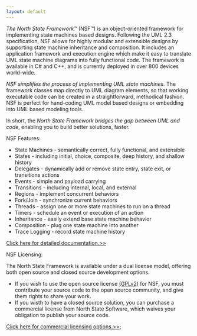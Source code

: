 ```yaml
---
layout: default
---
```


*The North State Framework&trade;* (NSF&trade;) is
an object-oriented framework for implementing state machines based designs. Following
the UML 2.3 specification, NSF allows for highly modular and extensible designs
by supporting state machine inheritance and composition. It includes an application
framework and execution engine which make it easy to translate UML state machine
diagrams into fully functional code. The framework is available in C# and C++, and
is currently deployed in over 800 devices world-wide.

*NSF simplifies the process of implementing UML state machines.*
The framework classes map directly to UML diagram elements, so that working executable
code can be created in a straightforward, methodical fashion. NSF is perfect for
hand-coding UML model based designs or embedding into UML based modeling tools.&nbsp;

In short, the *North State Framework bridges the gap between
UML and code*, enabling you to build better solutions, faster.

NSF Features:

* State Machines - semantically correct, fully functional, and extensible
* States - including initial, choice, composite, deep history, and shallow history
* Delegates - dynamically add or remove state entry, state exit, or transitions actions
* Events - simple and payload carrying
* Transitions - including internal, local, and external
* Regions - implement concurrent behaviors
* Fork/Join - synchronize current behaviors
* Threads - assign one or more state machines to run on a thread
* Timers - schedule an event or execution of an action
* Inheritance - easily extend base state machine behavior
* Composition - plug one state machine into another
* Trace Logging - record state machine history

[Click here for detailed documentation.>>](./Documentation/index.html)

NSF Licensing:

The North State Framework is available under a dual license model, offering both open source
and closed source development options.

* If you wish to use the open source license [(GPLv2)](http://www.gnu.org/licenses/gpl-2.0.html) for NSF, you must contribute
your source code to the open source community, and give them rights to share 
your work.
* If you wisth to have a closed source solution, you can purchase a commercial license
from North State Software, which waives your obligation to publish your source 
code.

[Click here for commercial licensing options.>>](uml-state-machine-code-generation-framework-license.html);

